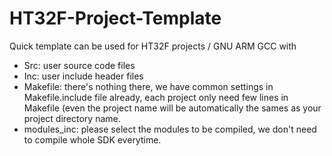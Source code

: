 # HT32F-Project-Template

Quick template can be used for HT32F projects / GNU ARM GCC with 
- Src: user source code files
- Inc: user include header files
- Makefile: there's nothing there, we have common settings in Makefile.include file already, each project only need few lines in Makefile (even the project name will be automatically the sames as your project directory name.
- modules_inc: please select the modules to be compiled, we don't need to compile whole SDK everytime.
